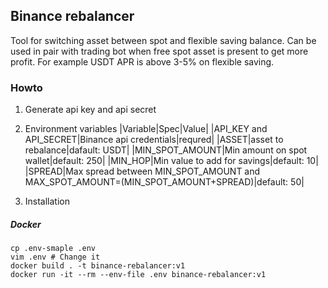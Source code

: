 ## Binance rebalancer
Tool for switching asset between spot and flexible saving balance.
Can be used in pair with trading bot when free spot asset is present
to get more profit. For example USDT APR is above 3-5% on flexible saving.

### Howto
1. Generate api key and api secret
2. Environment variables
|Variable|Spec|Value|
|API_KEY and API_SECRET|Binance api credentials|requred|
|ASSET|asset to rebalance|dafault: USDT|
|MIN_SPOT_AMOUNT|Min amount on spot wallet|default: 250|
|MIN_HOP|Min value to add for savings|default: 10|
|SPREAD|Max spread between MIN_SPOT_AMOUNT and MAX_SPOT_AMOUNT=(MIN_SPOT_AMOUNT+SPREAD)|default: 50|

3. Installation 
##### Docker
```
cp .env-smaple .env
vim .env # Change it
docker build . -t binance-rebalancer:v1
docker run -it --rm --env-file .env binance-rebalancer:v1
``` 
